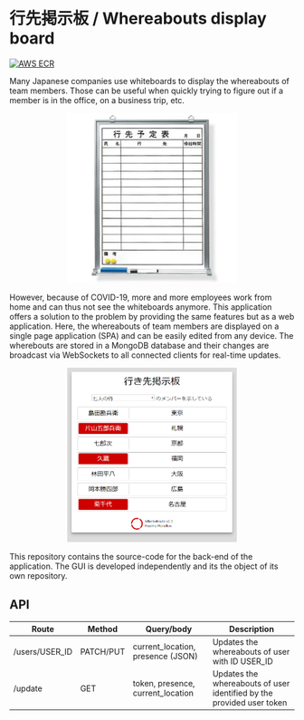 # 行先掲示板 / Whereabouts display board

[![AWS ECR](https://img.shields.io/badge/AWS%20ECR-whereabouts--display--board-blue)](https://gallery.ecr.aws/jtekt-corporation/whereabouts-display-board)

Many Japanese companies use whiteboards to display the whereabouts of team members.
Those can be useful when quickly trying to figure out if a member is in the office, on a business trip, etc.

<p align="center">
  <img width="300" src="./docs/whiteboard.jpg">
</p>

However, because of COVID-19, more and more employees work from home and can thus not see the whiteboards anymore.
This application offers a solution to the problem by providing the same features but as a web application.
Here, the whereabouts of team members are displayed on a single page application (SPA) and can be easily edited from any device.
The wherebouts are stored in a MongoDB database and their changes are broadcast via WebSockets to all connected clients for real-time updates.

<p align="center">
  <img width="300" src="./docs/whereabouts.png">
</p>

This repository contains the source-code for the back-end of the application. The GUI is developed independently and its the object of its own repository.

## API

| Route          | Method    | Query/body                        | Description                                                           |
| -------------- | --------- | --------------------------------- | --------------------------------------------------------------------- |
| /users/USER_ID | PATCH/PUT | current_location, presence (JSON) | Updates the whereabouts of user with ID USER_ID                       |
| /update        | GET       | token, presence, current_location | Updates the whereabouts of user identified by the provided user token |
